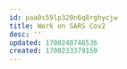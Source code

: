 ```yaml
---
id: paa0s59lp320n6q8rghycjw
title: Work on SARS Cov2
desc: ''
updated: 1700240746536
created: 1700233379150
---
```


